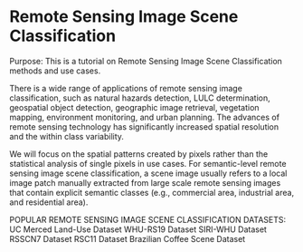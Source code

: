 # Remote Sensing Image Scene Classification

Purpose: This is a tutorial on Remote Sensing Image Scene Classification methods and use cases.

There is a wide range of applications of remote sensing image classification, such as natural hazards detection, LULC determination, geospatial object detection, geographic image retrieval, vegetation mapping, environment monitoring, and urban planning. The advances of remote sensing technology has significantly increased spatial resolution and the within class variability.

We will focus on the spatial patterns created by pixels rather than the statistical analysis of single pixels in use cases. For semantic-level remote sensing image scene classification, a scene image usually refers to a local image patch manually extracted from large scale remote sensing images that contain explicit semantic classes (e.g., commercial area, industrial area, and residential area).

POPULAR REMOTE SENSING IMAGE SCENE CLASSIFICATION DATASETS:
UC Merced Land-Use Dataset
WHU-RS19 Dataset
SIRI-WHU Dataset
RSSCN7 Dataset
RSC11 Dataset
Brazilian Coffee Scene Dataset
